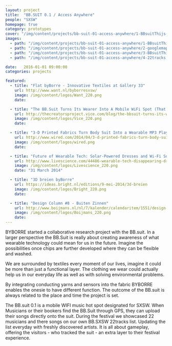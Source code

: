 ```yaml
---
layout: project
title:  "BB.SUIT 0.1 / Access Anywhere"
people: "SXSW"
homepage: true
category: prototypes
cover: "/img/content/projects/bb-suit-01-access-anywhere/1-BBsuitThijs-1.1.jpg"
images:
  - path: "/img/content/projects/bb-suit-01-access-anywhere/1-BBsuitThijs-1.1.jpg"
  - path: "/img/content/projects/bb-suit-01-access-anywhere/2-googlemaps.png"
  - path: "/img/content/projects/bb-suit-01-access-anywhere/3-BBsuitThijs-2.1.jpg"
  - path: "/img/content/projects/bb-suit-01-access-anywhere/4-22tracks.com-byborresxsw.png"

date:   2016-01-01 09:00:00
categories: projects

featured:
  - title: "Flat byBorre - Innovative Textiles at Gallery 33"
    url: http://www.want.nl/byborresxsw/
    image: /img/content/logos/Want_220.png
    date:

  - title: "The BB.Suit Turns Its Wearer Into A Mobile WiFi Spot (That Plays Music)"
    url: http://thecreatorsproject.vice.com/blog/the-bbsuit-turns-its-wearer-into-a-mobile-wifi-spot-that-plays-music
    image: /img/content/logos/Vice_220.png
    date:

  - title: "3-D Printed Fabrics Turn Body Suit Into a Wearable MP3 Player"
    url: http://www.wired.com/2014/04/3-d-printed-fabrics-turn-body-suit-into-wearable-mp3-player/#slide-id-734591
    image: /img/content/logos/wired.png
    date:

  - title: "Future of Wearable Tech: Solar-Powered Dresses and Wi-Fi Suits"
    url: http://www.livescience.com/44486-wearable-tech-disappearing-dresses-wifi-suits.html
    image: /img/content/logos/Livescience_220.png
    date: "31 March 2014"

  - title: "3D breien byBorre"
    url: https://ideas.bright.nl/editions/9-mei-2014/3d-breien
    image: /img/content/logos/Bright_220.png
    date:

  - title: "Design Column #8 - Buiten Zinnen"
    url: http://www.boijmans.nl/nl/7/kalender/calendaritem/1551/design-column-8
    image: /img/content/logos/Boijmans_220.png
    date:
---
```


BYBORRE started a collaborative research project with the BB.suit. In a larger perspective the BB.Suit is really about creating awareness of what wearable technology could mean for us in the future. Imagine the possibilities once chips are further developed where they can be flexible and washed.

We are surrounded by textiles every moment of our lives, imagine it could be more than just a functional layer. The clothing we wear could actually help us in our everyday life as well as with solving environmental problems.

By integrating conducting yarns and sensors into the fabric BYBORRE enables the onesie to have different function. The outcome of the BB.suit is always related to the place and time the project is set.

The BB.suit 0.1 is a mobile WIFI music hot spot designated for SXSW. When Musicians or their bookers find the BB.Suit through GPS, they can upload their songs directly onto the suit. During the festival we showcased 22 musicians and there songs on our own BB.SXSW 22tracks list. Updating the list everyday with freshly discovered artists. It is all about gameplay, offering the visitors - who tracked the suit - an extra layer to their festival experience.

